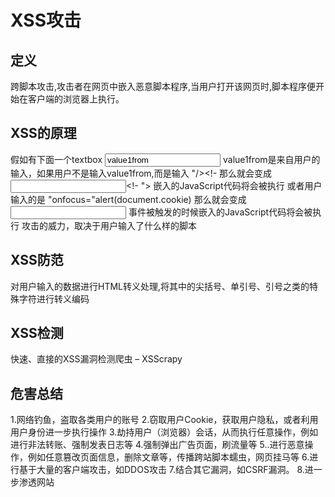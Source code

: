 # XSS攻击

## 定义
跨脚本攻击,攻击者在网页中嵌入恶意脚本程序,当用户打开该网页时,脚本程序便开始在客户端的浏览器上执行。

## XSS的原理
假如有下面一个textbox
    <input type="text" name="address1" value="value1from">
value1from是来自用户的输入，如果用户不是输入value1from,而是输入 "/><script>alert(document.cookie)</script><!- 那么就会变成
    <input type="text" name="address1" value=""/><script>alert(document.cookie)</script><!- ">
嵌入的JavaScript代码将会被执行
或者用户输入的是  "onfocus="alert(document.cookie)      那么就会变成
    <input type="text" name="address1" value="" onfocus="alert(document.cookie)">
事件被触发的时候嵌入的JavaScript代码将会被执行
攻击的威力，取决于用户输入了什么样的脚本

## XSS防范
对用户输入的数据进行HTML转义处理,将其中的尖括号、单引号、引号之类的特殊字符进行转义编码

## XSS检测
快速、直接的XSS漏洞检测爬虫 – XSScrapy

## 危害总结
1.网络钓鱼，盗取各类用户的账号
2.窃取用户Cookie，获取用户隐私，或者利用用户身份进一步执行操作
3.劫持用户（浏览器）会话，从而执行任意操作，例如进行非法转账、强制发表日志等
4.强制弹出广告页面，刷流量等
5..进行恶意操作，例如任意篡改页面信息，删除文章等，传播跨站脚本蠕虫，网页挂马等
6.进行基于大量的客户端攻击，如DDOS攻击
7.结合其它漏洞，如CSRF漏洞。
8.进一步渗透网站
